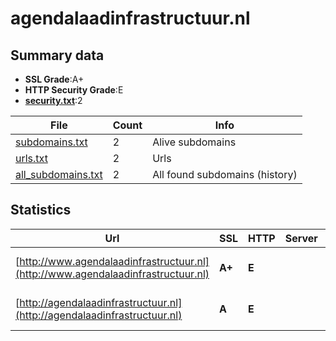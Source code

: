 

# agendalaadinfrastructuur.nl
## Summary data


 - **SSL Grade**:A+
 - **HTTP Security Grade**:E
 - **[security.txt](https://www.digitaleoverheid.nl/nieuws/standaard-security-txt-nu-verplicht-voor-overheid/)**:2


| File       | Count | Info |
|------------|-------|------|
|[subdomains.txt](/data/agendalaadinfrastructuur.nl/subdomains.txt)|2|Alive subdomains|
|[urls.txt](/data/agendalaadinfrastructuur.nl/urls.txt)|2|Urls|
|[all_subdomains.txt](/data/agendalaadinfrastructuur.nl/all_subdomains.txt)|2|All found subdomains (history)|


## Statistics


| Url | SSL | HTTP | Server | Cookie | HSTS | CORS | CTO | CSP | XFO | XXP | RP |FP| Tech |Title |
|--------|-------|-------|------|------|------|------|------|------|------|------|------|------|------|------|
|[http://www.agendalaadinfrastructuur.nl](http://www.agendalaadinfrastructuur.nl)| **A+**| **E**|| | | | | | | | :white_check_mark: | |HSTS Microsoft ASP.NET||
|[http://agendalaadinfrastructuur.nl](http://agendalaadinfrastructuur.nl)| **A**| **E**|| | | | | | | | :white_check_mark: | |HSTS Microsoft ASP.NET||

